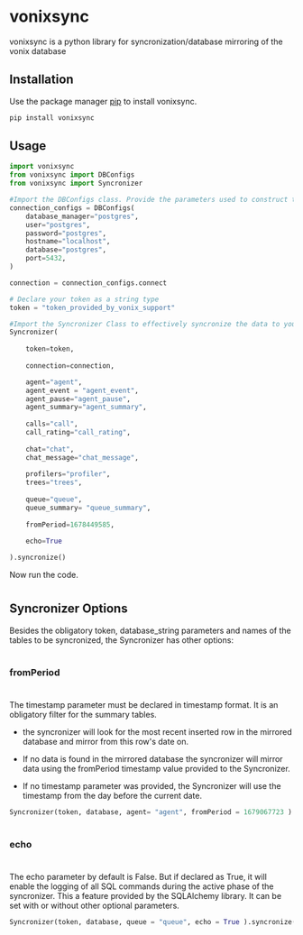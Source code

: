 # vonixsync

vonixsync is a python library for syncronization/database mirroring of the vonix database

## Installation

Use the package manager [pip](https://pip.pypa.io/en/stable/) to install vonixsync.

```bash
pip install vonixsync
```

## Usage

```python
import vonixsync
from vonixsync import DBConfigs
from vonixsync import Syncronizer

#Import the DBConfigs class. Provide the parameters used to construct the string used to connect to the database, according to its singular dialect.
connection_configs = DBConfigs(
    database_manager="postgres",
    user="postgres",
    password="postgres",
    hostname="localhost",
    database="postgres",
    port=5432,
)

connection = connection_configs.connect

# Declare your token as a string type
token = "token_provided_by_vonix_support"

#Import the Syncronizer Class to effectively syncronize the data to your database and name all tables 
Syncronizer(
    
    token=token,
    
    connection=connection,

    agent="agent",
    agent_event = "agent_event",
    agent_pause="agent_pause",
    agent_summary="agent_summary",
    
    calls="call",
    call_rating="call_rating",
    
    chat="chat",
    chat_message="chat_message",
    
    profilers="profiler",
    trees="trees",
    
    queue="queue",
    queue_summary= "queue_summary",
    
    fromPeriod=1678449585,
    
    echo=True

).syncronize()

```
Now run the code.
#
## Syncronizer Options

Besides the obligatory token, database_string parameters and names of the tables to be syncronized, the Syncronizer has other options:
#
### fromPeriod
#
The timestamp parameter must be declared in timestamp format. It is an obligatory filter for the summary tables.

- the syncronizer will look for the most recent inserted row in the mirrored database and mirror from this row's date on. 

- If no data is found in the mirrored database the syncronizer will mirror data using the fromPeriod timestamp value provided to the Syncronizer.

- If no timestamp parameter was provided, the Syncronizer will use the timestamp from the day before the current date.

```python
Syncronizer(token, database, agent= "agent", fromPeriod = 1679067723 ).syncronize()
```
#
### echo
#
The echo parameter by default is False. But if declared as True, it will enable the logging of all SQL commands during the active phase of the syncronizer.
This a feature provided by the SQLAlchemy library. It can be set with or without other optional parameters.

```python
Syncronizer(token, database, queue = "queue", echo = True ).syncronize()
```